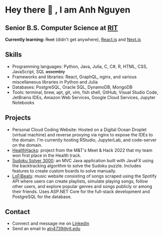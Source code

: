 # Hey there 👋 , I am Anh Nguyen
## Senior B.S. Computer Science at [RIT](https://rit.edu) 

<!--
**Looking for:** a Software Engineering, Machine Learning, or Data Science internship for Fall 2023/Spring 2024 and a full-time opportunity starting in January 2025.
-->

**Currently learning:** ~~Rust~~ (didn't get anywhere), [React.js](https://github.com/anhnlh/learning-nextjs) and [Next.js](https://github.com/anhnlh/nextjs-dashboard)

## Skills
- Programming languages: Python, Java, Julia, C, C#, R, HTML, CSS, JavaScript, SQL ~~assembly~~
- Frameworks and libraries: React, GraphQL, nginx, and various miscellaneous libraries in Python and Julia
- Databases: PostgreSQL, Oracle SQL, DynamoDB, MongoDB
- Tools: terminal, brew, apt, git, vim, fish shell, GitHub, Visual Studio Code, JetBrains IDEs, Amazon Web Services, Google Cloud Services, Jupyter Notebooks

## Projects
- Personal Cloud Coding Website: Hosted on a Digital Ocean Droplet (virtual machine) and reverse proxying via nginx to expose the IDEs to the domain. I'm currently hosting RStudio, JupyterLab, and code-server on the domain.
- [HealthHacks](https://github.com/anhnlh/MnT_Health_Website): project from the M&T's Meet & Hack 2022 that my team won first place in the Health track.
- [Sudoku Solver 3000](https://github.com/anhnlh/SudokuSolver): an MVC Java application built with JavaFX using the backtracking algorithm to solve the Sudoku puzzle. Includes features to create custom boards to solve manually.
- [LoFiBeats](https://projects.anhnlh.com/lofibeats): music website consisting of songs scraped using the Spotify API where users can create playlists, simulate playing songs, follow other users, and explore popular genres and songs publicly or among their friends. Uses ASP.NET Core for the full-stack development and PostgreSQL for the database.

## Contact
- Connect and message me on [Linkedin](https://linkedin.com/in/anhnlh)
- Send an email to aln4739@rit.edu
